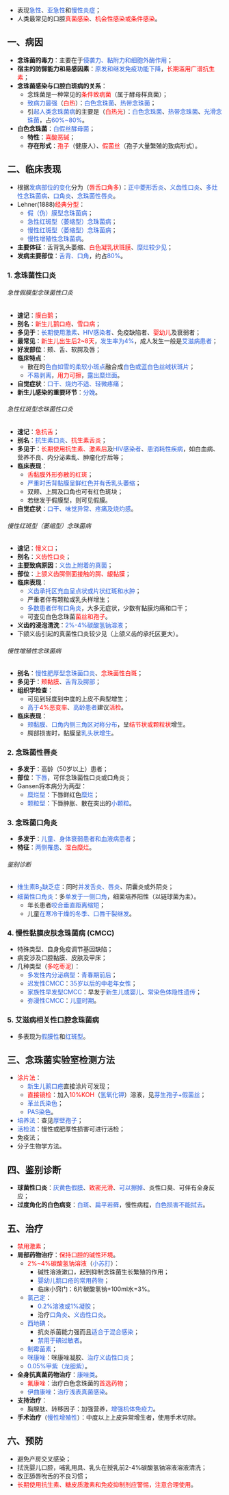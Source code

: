 * 表现<font color="#245bdb">急性</font>、<font color="#245bdb">亚急性</font>和<font color="#245bdb">慢性炎症</font>；
* 人类最常见的口腔<font color="#ff0000">真菌感染</font>、<font color="#ff0000">机会性感染或条件感染</font>。

## 一、病因
* **念珠菌的毒力**：主要在于<font color="#245bdb">侵袭力、黏附力和细胞外酶作用</font>；
* **宿主的防御能力和易感因素**：<font color="#245bdb">原发和继发免疫功能下降</font>，<font color="#ff0000">长期滥用广谱抗生素</font>；
* **念珠菌感染与口腔白斑病的关系**：
	* 念珠菌是一种常见的<font color="#ff0000">条件致病菌</font>（属于酵母样真菌）；
	* <font color="#245bdb">致病力最强</font>（<font color="#ff0000">白热</font>）：<font color="#245bdb">白色念珠菌</font>、<font color="#245bdb">热带念珠菌</font>；
	* 引<font color="#245bdb">起人类念珠菌病</font>的主要是（<font color="#ff0000">白热光</font>）：<font color="#245bdb">白色念珠菌</font>、<font color="#245bdb">热带念珠菌</font>、<font color="#245bdb">光滑念珠菌</font>，占<font color="#245bdb">60%~80%</font>。
* **白色念珠菌**：<font color="#245bdb">白假丝酵母菌</font>；
	* **特性**：<font color="#ff0000">喜酸恶碱</font>；
	* **存在形式**：<font color="#ff0000">孢子</font>（健康人）、<font color="#ff0000">假菌丝</font>（孢子大量繁殖的致病形式）。

## 二、临床表现
* 根据<font color="#245bdb">发病部位的变化</font>分为（<font color="#ff0000">唇舌口角多</font>）：<font color="#245bdb">正中菱形舌炎</font>、<font color="#245bdb">义齿性口炎</font>、<font color="#245bdb">多灶性念珠菌病</font>、<font color="#245bdb">口角炎</font>、<font color="#245bdb">念珠菌性唇炎</font>。
* Lehner(1888)<font color="#ff0000">经典分型</font>：
	* <font color="#245bdb">假（伪）膜型念珠菌病</font>；
	* <font color="#245bdb">急性红斑型（萎缩型）念珠菌病</font>；
	* <font color="#245bdb">慢性红斑型（萎缩型）念珠菌病</font>；
	* <font color="#245bdb">慢性增殖性念珠菌病</font>。
* **主要体征**：舌背乳头萎缩、<font color="#ff0000">白色凝乳状斑膜</font>、<font color="#245bdb">糜烂较少见</font>；
* **发病主要部位**：<font color="#245bdb">舌背、口角</font>，约占<font color="#245bdb">80%</font>。
### 1. 念珠菌性口炎
###### 急性假膜型念珠菌性口炎
* **速记**：<font color="#ff0000">膜白鹅</font>；
* **别名**：<font color="#ff0000">新生儿鹅口疮</font>、<font color="#ff0000">雪口病</font>；
* **多见于**：<font color="#245bdb">长期使用激素</font>、<font color="#245bdb">HIV感染者</font>、免疫缺陷者、<font color="#ff0000">婴幼儿</font>及衰弱者；
* **最常见**：<font color="#ff0000">新生儿出生后2~8天</font>，<font color="#245bdb">发生率为4%</font>，成人发生一般是<font color="#245bdb">艾滋病患者</font>；
* **好发部位**：颊、舌、软腭及唇；
* **临床特点**：
	* 散在的<font color="#245bdb">色白如雪的柔软小斑点</font>融合成<font color="#245bdb">白色或蓝白色丝绒状斑片</font>；
	* <font color="#245bdb">不易剥离</font>，<font color="#ff0000">用力可擦</font>，<font color="#245bdb">露出糜烂面</font>。
* **自觉症状**：<font color="#245bdb">口干、烧灼不适、轻微疼痛</font>；
* **新生儿感染的重要环节**：<font color="#245bdb">分娩</font>。
###### 急性红斑型念珠菌性口炎
* **速记**：<font color="#ff0000">急抗舌</font>；
* **别名**：<font color="#245bdb">抗生素口炎</font>、<font color="#ff0000">抗生素舌炎</font>；
* **多见于**：<font color="#ff0000">长期使用抗生素、激素后</font>及<font color="#245bdb">HIV感染者</font>、<font color="#245bdb">患消耗性疾病</font>，如白血病、营养不良、内分泌素乱、肿瘤化疗后等；
* **临床表现**：
	* <font color="#ff0000">舌黏膜外形弥散的红斑</font>；
	* <font color="#245bdb">严重时舌背黏膜呈鲜红色并有舌乳头萎缩</font>；
	* 双颊、上腭及口角也可有红色斑块；
	* 若继发于假膜型，则可见假膜。
* **自觉症状**：<font color="#245bdb">口干、味觉异常、疼痛及烧灼感</font>。
###### 慢性红斑型（萎缩型）念珠菌病
* **速记**：<font color="#ff0000">慢义口</font>；
* **别名**：<font color="#ff0000">义齿性口炎</font>；
* **主要致病原因**：<font color="#245bdb">义齿上附着的真菌</font>；
* **部位**：<font color="#ff0000">上颌义齿腭侧面接触的腭、龈黏膜</font>；
* **临床表现**：
	* <font color="#245bdb">义齿承托区充血呈点状或片状红斑和水肿</font>；
	* 严重者伴有颗粒或乳头样增生；
	* <font color="#245bdb">多数患者伴有口角炎</font>，大多无症状，少数有黏膜灼痛和口干；
	* 可査见白色念珠菌<font color="#ff0000">菌丝和孢子</font>。
* **义齿的浸泡清洗**：<font color="#245bdb">2%-4%碳酸氢钠溶液</font>；
* 下颌义齿引起的真菌性口炎较少见（上颌义齿的承托区更大）。
###### 慢性增殖性念珠菌病
* **别名**：<font color="#245bdb">慢性肥厚型念珠菌口炎</font>、<font color="#ff0000">念珠菌性白斑</font>；
* **多见于**：<font color="#ff0000">颊黏膜</font>、<font color="#245bdb">舌背及腭部</font>；
* **组织学检查**：
	* 可见到轻度到中度的上皮不典型增生；
	* <font color="#245bdb">高于</font><font color="#ff0000">4%恶变率</font>、<font color="#245bdb">高龄患者</font>建议<font color="#ff0000">活检</font>。
* **临床表现**：
	* <font color="#245bdb">颊黏膜、口角内侧三角区对称分布</font>，呈<font color="#ff0000">结节状或颗粒状</font>增生。
	* 腭部损害时，黏膜呈<font color="#245bdb">乳头状增生</font>。
### 2. 念珠菌性唇炎
* **多发于**：高龄（50岁以上）患者；
* **部位**：<font color="#245bdb">下唇</font>，可伴念珠菌性口炎或口角炎；
* Gansen将本病分为两型：
	* <font color="#245bdb">糜烂型</font>：下唇鲜红色<font color="#245bdb">糜烂</font>；
	* <font color="#245bdb">颗粒型</font>：下唇肿胀、散在突出的<font color="#245bdb">小颗粒</font>。
### 3. 念珠菌口角炎
* **多发于**：<font color="#245bdb">儿童、身体衰弱患者和血液病患者</font>；
* **特征**：<font color="#245bdb">两侧罹患</font>、<font color="#ff0000">湿白糜烂</font>。
###### 鉴别诊断
* <font color="#245bdb">维生素B<sub>2</sub>缺乏症</font>：同时<font color="#245bdb">并发舌炎、唇炎</font>、阴囊炎或外阴炎；
* <font color="#245bdb">细菌性口角炎</font>：多<font color="#245bdb">单发于一侧口角</font>，细菌培养阳性（以链球菌为主）。
	* 年长患者<font color="#245bdb">咬合垂直距离缩短</font>；
	* 儿童<font color="#245bdb">在寒冷干燥的冬季、口唇干裂继发</font>。
### 4. 慢性黏膜皮肤念珠菌病 (CMCC)
* 特殊类型、自身免疫调节基因缺陷；
* 病变涉及口腔黏膜、皮肤及甲床；
* 几种类型（<font color="#ff0000">多吃枣泥</font>）：
	* <font color="#245bdb">多发性内分泌病型</font>：<font color="#245bdb">青春期前后</font>；
	* <font color="#245bdb">迟发性CMCC</font>：<font color="#245bdb">35岁以后的中老年女性</font>；
	* <font color="#245bdb">家族性早发型CMCC</font>：早发于<font color="#245bdb">新生儿或婴儿</font>、<font color="#245bdb">常染色体隐性遗传</font>；
	* <font color="#245bdb">弥漫性CMCC</font>：<font color="#245bdb">儿童时期</font>。
### 5. 艾滋病相关性口腔念珠菌病
* 多表现为<font color="#245bdb">假膜性</font>和<font color="#245bdb">红斑型</font>。

## 三、念珠菌实验室检测方法
* <font color="#ff0000">涂片法</font>：
	* <font color="#245bdb">新生儿鹅口疮</font>直接涂片可发现；
	* <font color="#ff0000">直接镜检</font>：加入<font color="#ff0000">10%KOH</font>（<font color="#245bdb">氢氧化钾</font>）溶液，见<font color="#245bdb">芽生孢子+假菌丝</font>；
	* <font color="#245bdb">革兰氏染色</font>；
	* <font color="#245bdb">PAS染色</font>。
* <font color="#245bdb">培养法</font>：查见<font color="#245bdb">厚壁孢子</font>；
* <font color="#245bdb">活检法</font>：慢性或肥厚性损害可进行活检；
* 免疫法；
* 分子生物学方法。

## 四、鉴别诊断
* **球菌性口炎**：<font color="#245bdb">灰黄色假膜</font>、<font color="#ff0000">致密光滑</font>、<font color="#245bdb">可以擦掉</font>、炎性口臭、可伴有全身反应；
* **过度角化的白色病变**：<font color="#245bdb">白斑</font>、<font color="#245bdb">扁平若藓</font>，慢性病程，<font color="#245bdb">白色损害不能拭去</font>。

## 五、治疗
* <font color="#ff0000">禁用激素</font>；
* **局部药物治疗**：<font color="#ff0000">保持口腔的碱性环境</font>。
	* <font color="#ff0000">2%~4%碳酸氢钠溶液</font>（<font color="#245bdb">小苏打</font>）：
		* 碱性溶液漱口，起到抑制念珠菌生长繁殖的作用；
		* <font color="#245bdb">婴幼儿鹅口疮的常用药物</font>；
		* 临床小窍门：6片碳酸氢钠+100ml水=3%。
	* <font color="#245bdb">氯己定</font>：
		* <font color="#245bdb">0.2%溶液或1%凝胶</font>；
		* 治疗<font color="#245bdb">口角炎</font>、<font color="#245bdb">义齿性口炎</font>。
	* <font color="#245bdb">西地碘</font>：
		* 抗炎杀菌能力强而且<font color="#245bdb">适合于混合感染</font>；
		* <font color="#245bdb">禁用于碘过敏者</font>。
	* <font color="#245bdb">制霉菌素</font>；
	* <font color="#245bdb">咪康唑</font>：咪康唑凝胶、<font color="#245bdb">治疗义齿性口炎</font>；
	* <font color="#245bdb">0.05%甲紫（龙胆紫）</font>。
* **全身抗真菌药物治疗**：<font color="#245bdb">康唑类</font>。
	* <font color="#ff0000">氟康唑</font>：治疗白色念珠菌的<font color="#ff0000">首选药物</font>；
	* <font color="#245bdb">伊曲康唑</font>：<font color="#245bdb">治疗浅表真菌感染</font>。
* **支持治疗**：
	* 胸腺肽、转移因子：加强营养，<font color="#245bdb">增强机体免疫力</font>。
* **手术治疗**（<font color="#245bdb">慢性增殖性</font>）：中度以上上皮异常增生者，使用手术切除。

## 六、预防
* 避免产房交叉感染；
* 拭洗婴儿口腔，哺乳用具、乳头在授乳前2-4%碳酸氢钠溶液溶液清洗；
* 改正舔唇吮舌的不良习惯；
* <font color="#ff0000">长期使用抗生素、糖皮质激素和免疫抑制剂应警惕，注意合理使用</font>。